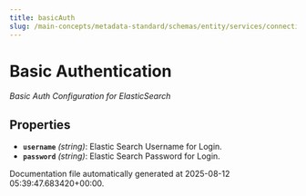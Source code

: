 ```yaml
---
title: basicAuth
slug: /main-concepts/metadata-standard/schemas/entity/services/connections/search/elasticsearch/basicauth
---
```


# Basic Authentication

*Basic Auth Configuration for ElasticSearch*

## Properties

- **`username`** *(string)*: Elastic Search Username for Login.
- **`password`** *(string)*: Elastic Search Password for Login.


Documentation file automatically generated at 2025-08-12 05:39:47.683420+00:00.
